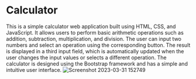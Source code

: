# Calculator
This is a simple calculator web application built using HTML, CSS, and JavaScript. It allows users to perform basic arithmetic operations such as addition, subtraction, multiplication, and division. The user can input two numbers and select an operation using the corresponding button. The result is displayed in a third input field, which is automatically updated when the user changes the input values or selects a different operation. The calculator is designed using the Bootstrap framework and has a simple and intuitive user interface.
![Screenshot 2023-03-31 152749](https://user-images.githubusercontent.com/125591063/229120043-9806d3b3-efec-4892-914e-1d60c7f3f523.jpg)
